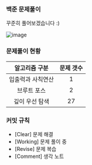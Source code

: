 ### 백준 문제풀이
꾸준히 풀어보겠습니다 :)

![image](https://github.com/ssonsonya/SolveBaekjoon/assets/116151781/3e44d5ba-139b-4f43-a7d9-c675e58fc9aa)

### 문제풀이 현황

|알고리즘 구분|문제 갯수|
|:---:|:---:|
|입출력과 사칙연산|1|
|브루트 포스|2|
|깊이 우선 탐색|27|

### 커밋 규칙

+ [Clear] 문제 해결
+ [Working] 문제 풀이 중
+ [Revise] 문제 복습
+ [Comment] 생각 노트
